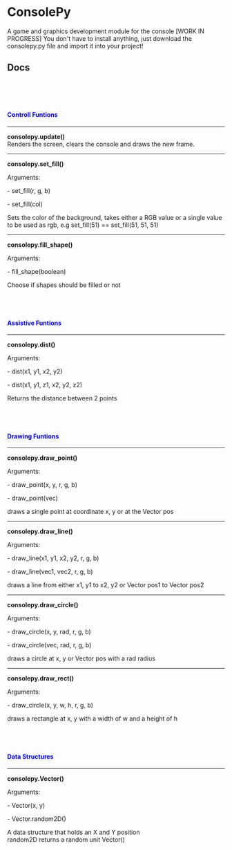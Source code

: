 # ConsolePy
A game and graphics development module for the console [WORK IN PROGRESS]
You don't have to install anything, just download the consolepy.py file and import it into your project!


<h2>Docs</h2>

<br>
<br>
<br>
<h4 style="color:blue;">Controll Funtions</h4>

<hr>
<strong>consolepy.update()</strong><br>
Renders the screen, clears the console and draws the new frame.
<br>


<hr>
<strong>consolepy.set_fill()</strong><br>
<p>Arguments:</p>
<p> - set_fill(r, g, b)</p>
<p> - set_fill(col)</p>
Sets the color of the background, takes either a RGB value or a single value to be used as rgb, e.g set_fill(51) == set_fill(51, 51, 51)
<br>


<hr>
<strong>consolepy.fill_shape()</strong><br>
<p>Arguments:</p>
<p> - fill_shape(boolean)</p>
Choose if shapes should be filled or not
<br>

<br>
<br>
<br>
<h4 style="color:blue;">Assistive Funtions</h4>

<hr>
<strong>consolepy.dist()</strong><br>
<p>Arguments:</p>
<p> - dist(x1, y1, x2, y2)</p>
<p> - dist(x1, y1, z1, x2, y2, z2)</p>
Returns the distance between 2 points
<br>


<br>
<br>
<br>
<h4 style="color:blue;">Drawing Funtions</h4>

<hr>
<strong>consolepy.draw_point()</strong><br>
<p>Arguments:</p>
<p> - draw_point(x, y, r, g, b)</p>
<p> - draw_point(vec)</p>
draws a single point at coordinate x, y or at the Vector pos
<br>


<hr>
<strong>consolepy.draw_line()</strong><br>
<p>Arguments:</p>
<p> - draw_line(x1, y1, x2, y2, r, g, b)</p>
<p> - draw_line(vec1, vec2, r, g, b)</p>
draws a line from either x1, y1 to x2, y2 or Vector pos1 to Vector pos2
<br>


<hr>
<strong>consolepy.draw_circle()</strong><br>
<p>Arguments:</p>
<p> - draw_circle(x, y, rad, r, g, b)</p>
<p> - draw_circle(vec, rad, r, g, b)</p>
draws a circle at x, y or Vector pos with a rad radius
<br>


<hr>
<strong>consolepy.draw_rect()</strong><br>
<p>Arguments:</p>
<p> - draw_circle(x, y, w, h, r, g, b)</p>
draws a rectangle at x, y with a width of w and a height of h
<br>


<br>
<br>
<br>
<h4 style="color:blue;">Data Structures</h4>

<hr>
<strong>consolepy.Vector()</strong><br>
<p>Arguments:</p>
<p> - Vector(x, y)</p>
<p> - Vector.random2D()</p>
A data structure that holds an X and Y position<br>
random2D returns a random unit Vector()
<br>
